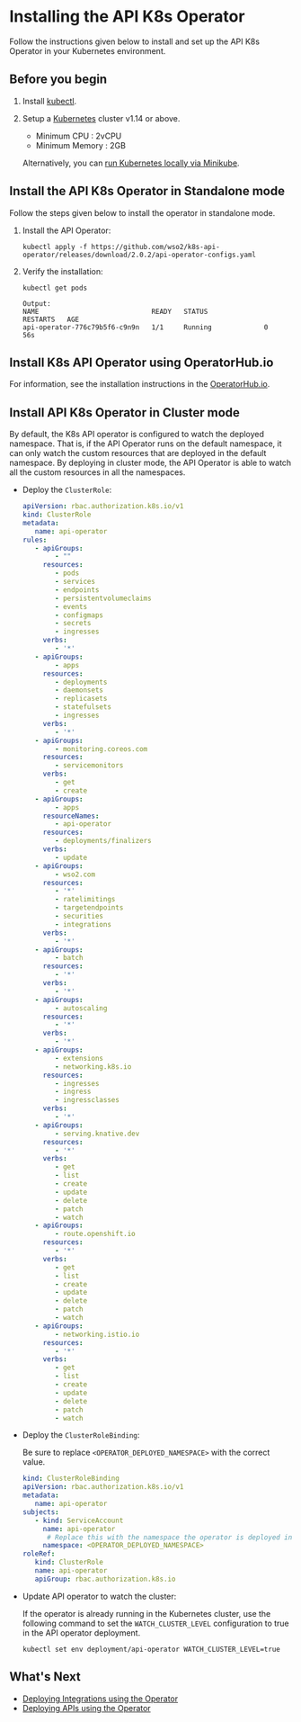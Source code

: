 # Installing the API K8s Operator

Follow the instructions given below to install and set up the API K8s Operator in your Kubernetes environment.

## Before you begin

1. Install [kubectl](https://kubernetes.io/docs/tasks/tools/install-kubectl/).
2. Setup a [Kubernetes](https://Kubernetes.io/docs/setup/) cluster v1.14 or above. 
    - Minimum CPU : 2vCPU
    - Minimum Memory : 2GB
   
    Alternatively, you can [run Kubernetes locally via Minikube](https://kubernetes.io/docs/setup/learning-environment/minikube/).
   
## Install the API K8s Operator in Standalone mode

Follow the steps given below to install the operator in standalone mode.

1. Install the API Operator: 

    ```shell
    kubectl apply -f https://github.com/wso2/k8s-api-operator/releases/download/2.0.2/api-operator-configs.yaml
    ```

2. Verify the installation:

    ```shell
    kubectl get pods

    Output:
    NAME                            READY   STATUS              RESTARTS   AGE
    api-operator-776c79b5f6-c9n9n   1/1     Running             0          56s
    ```

## Install K8s API Operator using OperatorHub.io
 
For information, see the installation instructions in the [OperatorHub.io](https://operatorhub.io/operator/api-operator).

## Install API K8s Operator in Cluster mode

By default, the K8s API operator is configured to watch the deployed namespace. That is, if the API Operator runs on the default namespace, it can only watch the custom resources that are deployed in the default namespace. By deploying in cluster mode, the API Operator is able to watch all the custom resources in all the namespaces.

-  Deploy the `ClusterRole`:
  
      ```yaml
      apiVersion: rbac.authorization.k8s.io/v1
      kind: ClusterRole
      metadata:
         name: api-operator
      rules:
         - apiGroups:
              - ""
           resources:
              - pods
              - services
              - endpoints
              - persistentvolumeclaims
              - events
              - configmaps
              - secrets
              - ingresses
           verbs:
              - '*'
         - apiGroups:
              - apps
           resources:
              - deployments
              - daemonsets
              - replicasets
              - statefulsets
              - ingresses
           verbs:
              - '*'
         - apiGroups:
              - monitoring.coreos.com
           resources:
              - servicemonitors
           verbs:
              - get
              - create
         - apiGroups:
              - apps
           resourceNames:
              - api-operator
           resources:
              - deployments/finalizers
           verbs:
              - update
         - apiGroups:
              - wso2.com
           resources:
              - '*'
              - ratelimitings
              - targetendpoints
              - securities
              - integrations
           verbs:
              - '*'
         - apiGroups:
              - batch
           resources:
              - '*'
           verbs:
              - '*'
         - apiGroups:
              - autoscaling
           resources:
              - '*'
           verbs:
              - '*'
         - apiGroups:
              - extensions
              - networking.k8s.io
           resources:
              - ingresses
              - ingress
              - ingressclasses
           verbs:
              - '*'
         - apiGroups:
              - serving.knative.dev
           resources:
              - '*'
           verbs:
              - get
              - list
              - create
              - update
              - delete
              - patch
              - watch
         - apiGroups:
              - route.openshift.io
           resources:
              - '*'
           verbs:
              - get
              - list
              - create
              - update
              - delete
              - patch
              - watch
         - apiGroups:
              - networking.istio.io
           resources:
              - '*'
           verbs:
              - get
              - list
              - create
              - update
              - delete
              - patch
              - watch
      ```

-  Deploy the `ClusterRoleBinding`:

      Be sure to replace `<OPERATOR_DEPLOYED_NAMESPACE>` with the correct value.

      ```yaml
      kind: ClusterRoleBinding
      apiVersion: rbac.authorization.k8s.io/v1
      metadata:
         name: api-operator
      subjects:
         - kind: ServiceAccount
           name: api-operator
            # Replace this with the namespace the operator is deployed in.
           namespace: <OPERATOR_DEPLOYED_NAMESPACE>
      roleRef:
         kind: ClusterRole
         name: api-operator
         apiGroup: rbac.authorization.k8s.io
      ```

-  Update API operator to watch the cluster:

      If the operator is already running in the Kubernetes cluster, use the following command to set the `WATCH_CLUSTER_LEVEL` configuration to true in the API operator deployment.

      ```shell
      kubectl set env deployment/api-operator WATCH_CLUSTER_LEVEL=true
      ```

## What's Next

- [Deploying Integrations using the Operator]({{base_path}}/install-and-setup/setup/kubernetes-operators/k8s-api-operator/manage-integrations/integration-deployments)
- [Deploying APIs using the Operator]({{base_path}}/install-and-setup/setup/kubernetes-operators/k8s-api-operator/manage-apis/api-deployments)
